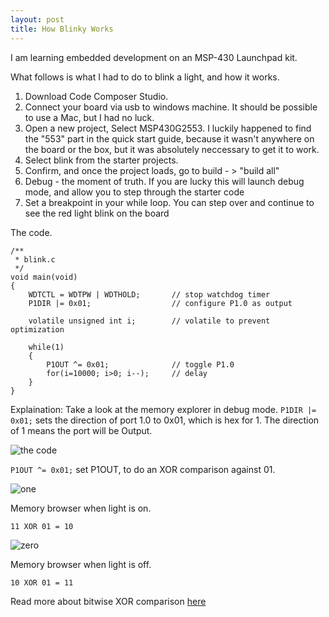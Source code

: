 ```yaml
---
layout: post
title: How Blinky Works
---
```


I am learning embedded development on an MSP-430 Launchpad kit.

What follows is what I had to do to blink a light, and how it works.

1. Download Code Composer Studio.
2. Connect your board via usb to windows machine. It should be possible to use a Mac, but I had no luck.
3. Open a new project, Select MSP430G2553. I luckily happened to find the "553" part in the quick start guide, because it wasn't anywhere on the board or the box, but it was absolutely neccessary to get it to work.
4. Select blink from the starter projects.
5. Confirm, and once the project loads, go to build - > "build all"
6. Debug - the moment of truth. If you are lucky this will launch debug mode, and allow you to step through the starter code
7. Set a breakpoint in your while loop. You can step over and continue to see the red light blink on the board

The code.
```
/**
 * blink.c
 */
void main(void)
{
	WDTCTL = WDTPW | WDTHOLD;		// stop watchdog timer
	P1DIR |= 0x01;					// configure P1.0 as output

	volatile unsigned int i;		// volatile to prevent optimization

	while(1)
	{
		P1OUT ^= 0x01;				// toggle P1.0
		for(i=10000; i>0; i--);     // delay
	}
}
```
Explaination:
Take a look at the memory explorer in debug mode.
`P1DIR |= 0x01;` sets the direction of port 1.0 to 0x01, which is hex for 1. The direction of 1 means the port will be Output.

![the code](../../../full.png "The code, with dissassembly open")

`P1OUT ^= 0x01;` set P1OUT, to do an XOR comparison against 01.

![one](../../../one.png "memory browser when light is on")

Memory browser when light is on.

`11 XOR 01 = 10` 

![zero](../../../zero.png "memory browser when light is off")

Memory browser when light is off. 

`10 XOR 01 = 11`

Read more about bitwise XOR comparison [here](https://hackernoon.com/xor-the-magical-bit-wise-operator-24d3012ed821)




